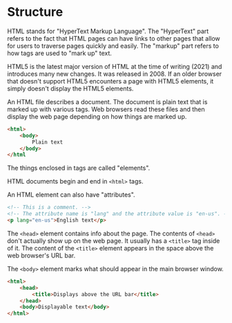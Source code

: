 # Structure
HTML stands for "HyperText Markup Language". The "HyperText" part refers to the fact that HTML pages can have links to other pages that allow for users to traverse pages quickly and easily. The "markup" part refers to how tags are used to "mark up" text.

HTML5 is the latest major version of HTML at the time of writing (2021) and introduces many new changes. It was released in 2008. If an older browser that doesn't support HTML5 encounters a page with HTML5 elements, it simply doesn't display the HTML5 elements.

An HTML file describes a document. The document is plain text that is marked up with various tags. Web browsers read these files and then display the web page depending on how things are marked up.
```html
<html>
    <body>
        Plain text
    </body>
</html
```

The things enclosed in tags are called "elements".

HTML documents begin and end in `<html>` tags.

An HTML element can also have "attributes".
```html
<!-- This is a comment. -->
<!-- The attribute name is "lang" and the attribute value is "en-us". -->
<p lang="en-us">English text</p>
```

The `<head>` element contains info about the page. The contents of `<head>` don't actually show up on the web page. It usually has a `<title>` tag inside of it. The content of the `<title>` element appears in the space above the web browser's URL bar.

The `<body>` element marks what should appear in the main browser window.

```html
<html>
    <head>
        <title>Displays above the URL bar</title>
    </head>
    <body>Displayable text</body>
</html>
```

